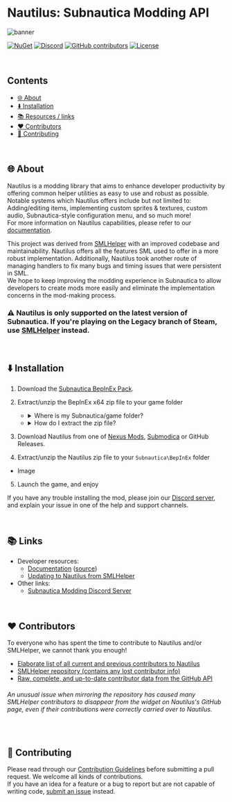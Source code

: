 # Nautilus: Subnautica Modding API

<!---------BANNER START--------->
![banner](https://user-images.githubusercontent.com/71298690/233505405-e89fbc70-31c9-45a2-bb31-64e1f498d4a7.png)
<!---------BADGES END--------->




<!---------BADGES START--------->
[![NuGet](https://img.shields.io/nuget/vpre/Subnautica.Nautilus)](https://www.nuget.org/packages/Subnautica.Nautilus)
[![Discord](https://img.shields.io/discord/324207629784186882?logo=discord&logoColor=white)](https://discord.gg/UpWuWwq)
[![GitHub contributors](https://img.shields.io/github/contributors/SubnauticaModding/Nautilus)](https://github.com/SubnauticaModding/Nautilus/graphs/contributors)
[![License](https://img.shields.io/github/license/SubnauticaModding/Nautilus)](https://github.com/SubnauticaModding/Nautilus/blob/master/LICENSE.md)
<!---------BADGES END--------->


<br>


<!---------TABLE OF CONTENTS START--------->
## Contents
- [🌐 About](#-about)
- [⬇️ Installation](#%EF%B8%8F-installation)
- [📚 Resources / links](#-links)
- [❤️ Contributors](#%EF%B8%8F-contributors)
- [🤝 Contributing](#-contributing)
<!---------TABLE OF CONTENTS END--------->


<br>


<!---------ABOUT SECTION START--------->
## 🌐 About 

Nautilus is a modding library that aims to enhance developer productivity by offering common helper utilities as easy to use and robust as possible.
Notable systems which Nautilus offers include but not limited to: Adding/editing items, implementing custom sprites & textures, custom audio, Subnautica-style configuration menu, and so much more!  
For more information on Nautilus capabilities, please refer to our [documentation](https://subnauticamodding.github.io/Nautilus).  

This project was derived from [SMLHelper](https://github.com/SubnauticaModding/SMLHelper) with an improved codebase and maintainability. Nautilus offers all the features SML used to offer in a more robust implementation.
Additionally, Nautilus took another route of managing handlers to fix many bugs and timing issues that were persistent in SML.  
We hope to keep improving the modding experience in Subnautica to allow developers to create mods more easily and eliminate the implementation concerns in the mod-making process.

### ⚠️ Nautilus is only supported on the latest version of Subnautica. If you're playing on the Legacy branch of Steam, use [SMLHelper](https://github.com/SubnauticaModding/SMLHelper) instead.
<!---------ABOUT SECTION END--------->


<br>


<!---------INSTALLATION SECTION START--------->
## ⬇️ Installation
1. Download the [Subnautica BepInEx Pack](https://www.nexusmods.com/subnautica/mods/1108). 
2. Extract/unzip the BepInEx x64 zip file to your game folder
   - <details><summary>Where is my Subnautica/game folder?</summary><!------------------->

      - Steam &ensp; &ensp; &ensp; &ensp; <code>C:\Program Files (x86)\Steam\steamapps\common\Subnautica</code> <br>
      - Epic Games &ensp; <code>C:\Program Files\Epic Games\Subnautica</code> <br>
      - Xbox PC &ensp; &ensp; &ensp; <code>C:\XboxGames\Subnautica\Content</code> <br>
      ###### Note: the above paths are the default locations, yours may vary

    </details><!------------------------------------------------------------------------->

    - <details><summary>How do I extract the zip file?</summary><!----------------------->

      - Move the zip file to your game folder, right click it, and select `Extract Here`
        - With [WinRAR](https://www.rarlab.com/download.htm): ![WinRAR](https://i.imgur.com/ujSow6L.png)
        - With [7-Zip](https://7-zip.org/download.html): ![7-zip](https://i.imgur.com/uTWa0ls.png)
    </details><!------------------------------------------------------------------------->

3. Download Nautilus from one of [Nexus Mods](https://www.nexusmods.com/subnautica/mods/1262), [Submodica](https://www.submodica.net/mods/sn1/246) or GitHub Releases.
4. Extract/unzip the Nautilus zip file to your `Subnautica\BepInEx` folder
  - Image
5. Launch the game, and enjoy

If you have any trouble installing the mod, please join our [Discord server](https://discord.gg/UpWuWwq), and explain your issue in one of the help and support channels.
<!---------INSTALLATION SECTION END--------->


<br>


<!---------LINKS SECTION START--------->
## 📚 Links
* Developer resources:
  * [Documentation](https://subnauticamodding.github.io/Nautilus) ([source](https://github.com/SubnauticaModding/Nautilus/tree/docs/Nautilus/Documentation))
  * [Updating to Nautilus from SMLHelper](https://subnauticamodding.github.io/Nautilus/guides/sml2-to-nautilus.html)
* Other links:
  * [Subnautica Modding Discord Server](https://discord.gg/UpWuWwq)
<!---------LINKS SECTION END--------->


<br>


<!---------CONTRIBUTORS SECTION START--------->
## ❤️ Contributors
To everyone who has spent the time to contribute to Nautilus and/or SMLHelper, we cannot thank you enough!
* [Elaborate list of all current and previous contributors to Nautilus](https://github.com/SubnauticaModding/Nautilus/blob/master/AUTHORS.md)
* [SMLHelper repository (contains any lost contributor info)](https://github.com/SubnauticaModding/SMLHelper)
* [Raw, complete, and up-to-date contributor data from the GitHub API](https://api.github.com/repos/SubnauticaModding/Nautilus/contributors)

###### An unusual issue when mirroring the repository has caused many SMLHelper contributors to disappear from the widget on Nautilus's GitHub page, even if their contributions were correctly carried over to Nautilus.
<!---------CONTRIBUTORS SECTION END--------->


<br>


<!---------CONTRIBUTING SECTION START--------->
## 🤝 Contributing
Please read through our [Contribution Guidelines](CONTRIBUTING.md) before submitting a pull request. We welcome all kinds of contributions.  
If you have an idea for a feature or a bug to report but are not capable of writing code, [submit an issue](https://github.com/SubnauticaModding/Nautilus/issues/new) instead.
<!---------CONTRIBUTING SECTION END--------->



<!--                                      -->
